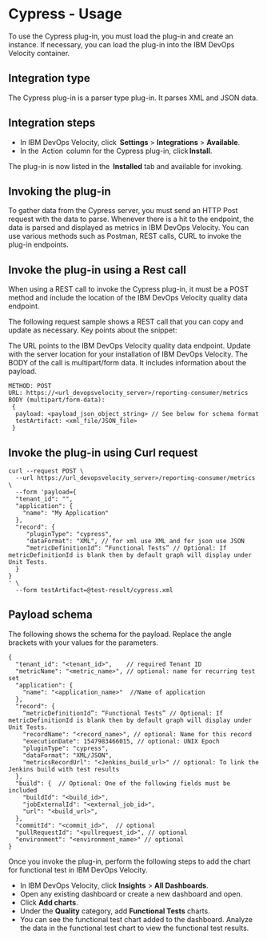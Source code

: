 
# Cypress - Usage

To use the Cypress plug-in, you must load the plug-in and create an instance. If necessary, you can load the plug-in into the IBM DevOps Velocity container. 

## Integration type

The Cypress plug-in is a parser type plug-in. It parses XML and JSON data.

## Integration steps 

* In IBM DevOps Velocity, click  **Settings** > **Integrations** > **Available**. 
* In the  Action  column for the Cypress plug-in, click **Install**.

The plug-in is now listed in the  **Installed** tab and available for invoking. 

## Invoking the plug-in 

To gather data from the Cypress server, you must send an HTTP Post request with the data to parse. Whenever there is a hit to the endpoint, the data is parsed and displayed as metrics in IBM DevOps Velocity. You can use various methods such as Postman, REST calls, CURL to invoke the plug-in endpoints.

## Invoke the plug-in using a Rest call 

When using a REST call to invoke the Cypress plug-in, it must be a POST method and include the location of the IBM DevOps Velocity quality data endpoint.

The following request sample shows a REST call that you can copy and update as necessary. Key points about the snippet: 

The URL points to the IBM DevOps Velocity quality data endpoint. Update with the server location for your installation of IBM DevOps Velocity.
The BODY of the call is multipart/form data. It includes information about the payload.  

```
METHOD: POST  
URL: https://<url_devopsvelocity_server>/reporting-consumer/metrics  
BODY (multipart/form-data): 
 { 
  payload: <payload_json_object_string> // See below for schema format 
  testArtifact: <xml_file/JSON_file> 
 } 
```

## Invoke the plug-in using Curl request 

```
curl --request POST \ 
  --url https://url_devopsvelocity_server>/reporting-consumer/metrics \ 
  --form 'payload={ 
  "tenant_id": "", 
  "application": { 
    "name": "My Application" 
  }, 
  "record": { 
     "pluginType": "cypress", 
     "dataFormat": "XML", // for xml use XML and for json use JSON
     “metricDefinitionId”: “Functional Tests” // Optional: If metricDefinitionId is blank then by default graph will display under Unit Tests.
  } 
}
' \ 
  --form testArtifact=@test-result/cypress.xml 
```

## Payload schema

The following shows the schema for the payload. Replace the angle brackets with your values for the parameters.

```
{ 
  "tenant_id": "<tenant_id>",    // required Tenant ID 
  "metricName": "<metric_name>", // optional: name for recurring test set 
  "application": { 
    "name": "<application_name>"  //Name of application 
  }, 
  "record": {
    “metricDefinitionId”: “Functional Tests” // Optional: If metricDefinitionId is blank then by default graph will display under Unit Tests.
    "recordName": "<record_name>", // optional: Name for this record 
    "executionDate": 1547983466015, // optional: UNIX Epoch 
    "pluginType": "cypress", 
    "dataFormat": "XML/JSON",
    "metricsRecordUrl": "<Jenkins_build_url>" // optional: To link the Jenkins build with test results 
  }, 
  "build": {  // Optional: One of the following fields must be included  
    "buildId": "<build_id>", 
    "jobExternalId": "<external_job_id>", 
    "url": "<build_url>", 
  }, 
  "commitId": "<commit_id>",  // optional 
  "pullRequestId": "<pullrequest_id>", // optional 
  "environment": "<environment_name>" // optional 
}
```

Once you invoke the plug-in, perform the following steps to add the chart for functional test in IBM DevOps Velocity.
* In IBM DevOps Velocity, click **Insights** > **All Dashboards**.
* Open any existing dashboard or create a new dashboard and open.
* Click **Add charts**.
* Under the **Quality** category, add **Functional Tests** charts.
* You can see the functional test chart added to the dashboard. Analyze the data in the functional test chart to view the functional test results.
